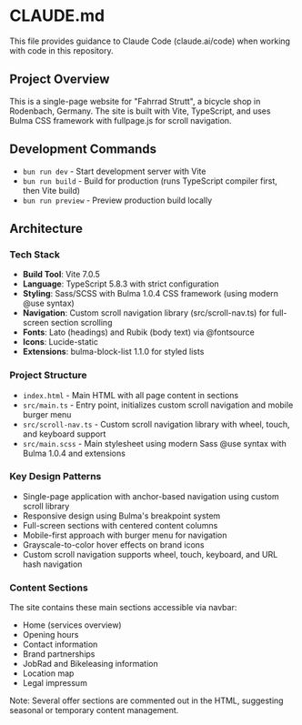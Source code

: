 # CLAUDE.md

This file provides guidance to Claude Code (claude.ai/code) when working with code in this repository.

## Project Overview

This is a single-page website for "Fahrrad Strutt", a bicycle shop in Rodenbach, Germany. The site is built with Vite, TypeScript, and uses Bulma CSS framework with fullpage.js for scroll navigation.

## Development Commands

- `bun run dev` - Start development server with Vite
- `bun run build` - Build for production (runs TypeScript compiler first, then Vite build)
- `bun run preview` - Preview production build locally

## Architecture

### Tech Stack
- **Build Tool**: Vite 7.0.5
- **Language**: TypeScript 5.8.3 with strict configuration
- **Styling**: Sass/SCSS with Bulma 1.0.4 CSS framework (using modern @use syntax)
- **Navigation**: Custom scroll navigation library (src/scroll-nav.ts) for full-screen section scrolling
- **Fonts**: Lato (headings) and Rubik (body text) via @fontsource
- **Icons**: Lucide-static
- **Extensions**: bulma-block-list 1.1.0 for styled lists

### Project Structure
- `index.html` - Main HTML with all page content in sections
- `src/main.ts` - Entry point, initializes custom scroll navigation and mobile burger menu
- `src/scroll-nav.ts` - Custom scroll navigation library with wheel, touch, and keyboard support
- `src/main.scss` - Main stylesheet using modern Sass @use syntax with Bulma 1.0.4 and extensions

### Key Design Patterns
- Single-page application with anchor-based navigation using custom scroll library
- Responsive design using Bulma's breakpoint system
- Full-screen sections with centered content columns
- Mobile-first approach with burger menu for navigation
- Grayscale-to-color hover effects on brand icons
- Custom scroll navigation supports wheel, touch, keyboard, and URL hash navigation

### Content Sections
The site contains these main sections accessible via navbar:
- Home (services overview)
- Opening hours
- Contact information
- Brand partnerships
- JobRad and Bikeleasing information
- Location map
- Legal impressum

Note: Several offer sections are commented out in the HTML, suggesting seasonal or temporary content management.
